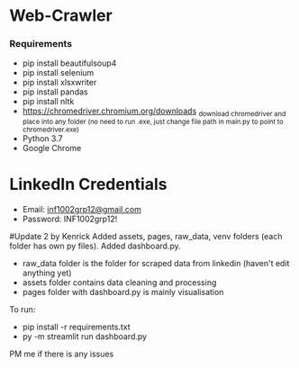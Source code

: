 # Web-Crawler
### Requirements
- pip install beautifulsoup4
- pip install selenium
- pip install xlsxwriter
- pip install pandas
- pip install nltk
- https://chromedriver.chromium.org/downloads
<sub> download chromedriver and place into any folder (no need to run .exe, just change file path in main.py to point to chromedriver.exe) </sub>
- Python 3.7
- Google Chrome

# LinkedIn Credentials
- Email: inf1002grp12@gmail.com
- Password: INF1002grp12!

#Update 2 by Kenrick
Added assets, pages, raw_data, venv folders (each folder has own py files).
Added dashboard.py.

- raw_data folder is the folder for scraped data from linkedin (haven't edit anything yet)
- assets folder contains data cleaning and processing
- pages folder with dashboard.py is mainly visualisation

To run:
- pip install -r requirements.txt
- py -m streamlit run dashboard.py


PM me if there is any issues
